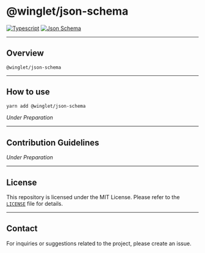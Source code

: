 # @winglet/json-schema

[![Typescript](https://img.shields.io/badge/typescript-✔-blue.svg)]()
[![Json Schema](https://img.shields.io/badge/JsonSchema-{}-blue.svg)]()

---

## Overview

`@winglet/json-schema`

---

## How to use

```bash
yarn add @winglet/json-schema
```

_Under Preparation_

---

## Contribution Guidelines

_Under Preparation_

---

## License

This repository is licensed under the MIT License. Please refer to the [`LICENSE`](./LICENSE) file for details.

---

## Contact

For inquiries or suggestions related to the project, please create an issue.
